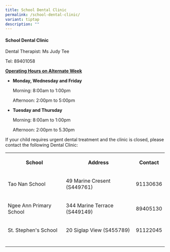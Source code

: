 ```yaml
---
title: School Dental Clinic
permalink: /school-dental-clinic/
variant: tiptap
description: ""
---
```

<h4>School Dental Clinic</h4>
<p>Dental Therapist: Ms Judy Tee</p>
<p>Tel: 89401058</p>
<p><strong><u>Operating Hours on Alternate Week</u></strong>
</p>
<ul data-tight="true" class="tight">
<li>
<p><strong>Monday, Wednesday and Friday</strong>
</p>
<p>Morning: 8:00am to 1:00pm</p>
<p>Afternoon: 2:00pm to 5:00pm</p>
<p></p>
</li>
<li>
<p><strong>Tuesday and Thursday</strong>
</p>
<p>Morning: 8:00am to 1:00pm</p>
<p>Afternoon: 2:00pm to 5.30pm</p>
</li>
</ul>
<p>If your child requires urgent dental treatment and the clinic is closed,
please contact the following Dental Clinic:</p>
<p></p>
<table>
<tbody>
<tr>
<th rowspan="1" colspan="1">
<p>School</p>
</th>
<th rowspan="1" colspan="1">
<p>Address</p>
</th>
<th rowspan="1" colspan="1">
<p>Contact</p>
</th>
</tr>
<tr>
<td rowspan="1" colspan="1">
<p>Tao Nan School</p>
</td>
<td rowspan="1" colspan="1">
<p>49 Marine Cresent (S449761)</p>
</td>
<td rowspan="1" colspan="1">
<p>91130636</p>
</td>
</tr>
<tr>
<td rowspan="1" colspan="1">
<p>Ngee Ann Primary School</p>
</td>
<td rowspan="1" colspan="1">
<p>344 Marine Terrace (S449149)</p>
</td>
<td rowspan="1" colspan="1">
<p>89405130</p>
</td>
</tr>
<tr>
<td rowspan="1" colspan="1">
<p>St. Stephen's School</p>
</td>
<td rowspan="1" colspan="1">
<p>20 Siglap View (S455789)</p>
</td>
<td rowspan="1" colspan="1">
<p>91122045</p>
</td>
</tr>
<tr>
<td rowspan="1" colspan="1">
<p></p>
</td>
<td rowspan="1" colspan="1">
<p></p>
</td>
<td rowspan="1" colspan="1">
<p></p>
</td>
</tr>
</tbody>
</table>
<p></p>